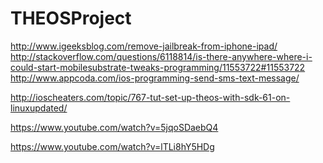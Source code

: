 THEOSProject
============
http://www.igeeksblog.com/remove-jailbreak-from-iphone-ipad/
http://stackoverflow.com/questions/6118814/is-there-anywhere-where-i-could-start-mobilesubstrate-tweaks-programming/11553722#11553722
http://www.appcoda.com/ios-programming-send-sms-text-message/

http://ioscheaters.com/topic/767-tut-set-up-theos-with-sdk-61-on-linuxupdated/

https://www.youtube.com/watch?v=5jqoSDaebQ4

https://www.youtube.com/watch?v=lTLi8hY5HDg

